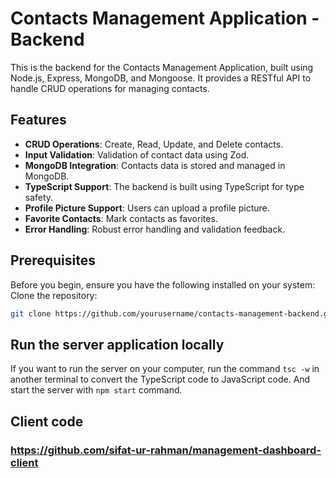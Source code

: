 # Contacts Management Application - Backend

This is the backend for the Contacts Management Application, built using Node.js, Express, MongoDB, and Mongoose. It provides a RESTful API to handle CRUD operations for managing contacts.

## Features

- **CRUD Operations**: Create, Read, Update, and Delete contacts.
- **Input Validation**: Validation of contact data using Zod.
- **MongoDB Integration**: Contacts data is stored and managed in MongoDB.
- **TypeScript Support**: The backend is built using TypeScript for type safety.
- **Profile Picture Support**: Users can upload a profile picture.
- **Favorite Contacts**: Mark contacts as favorites.
- **Error Handling**: Robust error handling and validation feedback.

## Prerequisites

Before you begin, ensure you have the following installed on your system:
Clone the repository:
   ```bash
   git clone https://github.com/yourusername/contacts-management-backend.git
```

## Run the server application locally

If you want to run the server on your computer, run the command `tsc -w` in another terminal to convert the TypeScript code to JavaScript code. And start the server with `npm start` command.

## Client code 
### https://github.com/sifat-ur-rahman/management-dashboard-client
